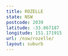 ```yaml
---
title: ROZELLE
state: NSW
postcode: 2039
latitude: -33.867187
longitude: 151.171915
url: /nsw/rozelle/
layout: suburb
---
```

